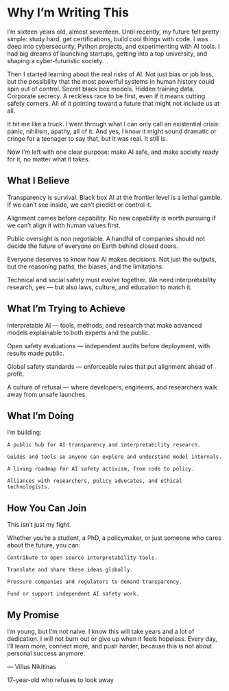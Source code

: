 # Why I’m Writing This

I’m sixteen years old, almost seventeen.
Until recently, my future felt pretty simple: study hard, get certifications, build cool things with code.
I was deep into cybersecurity, Python projects, and experimenting with AI tools. 
I had big dreams of launching startups, getting into a top university, and shaping a cyber-futuristic society.

Then I started learning about the real risks of AI.
Not just bias or job loss, but the possibility that the most powerful systems in human history could spin out of control.
Secret black box models. Hidden training data. Corporate secrecy. 
A reckless race to be first, even if it means cutting safety corners. 
All of it pointing toward a future that might not include us at all.

It hit me like a truck.
I went through what I can only call an existential crisis: panic, nihilism, apathy, all of it. 
And yes, I know it might sound dramatic or cringe for a teenager to say that, but it was real. 
It still is.

Now I’m left with one clear purpose: make AI safe, and make society ready for it, no matter what it takes.

## What I Believe

Transparency is survival.
Black box AI at the frontier level is a lethal gamble. If we can’t see inside, we can’t predict or control it.

Alignment comes before capability.
No new capability is worth pursuing if we can’t align it with human values first.

Public oversight is non negotiable.
A handful of companies should not decide the future of everyone on Earth behind closed doors.

Everyone deserves to know how AI makes decisions.
Not just the outputs, but the reasoning paths, the biases, and the limitations.

Technical and social safety must evolve together.
We need interpretability research, yes — but also laws, culture, and education to match it.

## What I’m Trying to Achieve

Interpretable AI — tools, methods, and research that make advanced models explainable to both experts and the public.

Open safety evaluations — independent audits before deployment, with results made public.

Global safety standards — enforceable rules that put alignment ahead of profit.

A culture of refusal — where developers, engineers, and researchers walk away from unsafe launches.

## What I’m Doing

I’m building:

    A public hub for AI transparency and interpretability research.

    Guides and tools so anyone can explore and understand model internals.

    A living roadmap for AI safety activism, from code to policy.

    Alliances with researchers, policy advocates, and ethical technologists.

## How You Can Join

This isn’t just my fight.

Whether you’re a student, a PhD, a policymaker, or just someone who cares about the future, you can:

    Contribute to open source interpretability tools.
    
    Translate and share these ideas globally.
    
    Pressure companies and regulators to demand transparency.
    
    Fund or support independent AI safety work.

## **My Promise**

I’m young, but I’m not naive.
I know this will take years and a lot of dedication.
I will not burn out or give up when it feels hopeless.
Every day, I’ll learn more, connect more, and push harder, because this is not about personal success anymore.

— Vilius Nikitinas

17-year-old who refuses to look away
